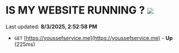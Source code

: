 # IS MY WEBSITE RUNNING ? [![](https://img.shields.io/static/v1?label=Sponsor&message=%E2%9D%A4&logo=GitHub&color=%23fe8e86)](https://github.com/sponsors/Youssef-Lehmam)

Last updated: **8/3/2025, 2:52:58 PM**

- `GET` [https://youssefservice.me](https://youssefservice.me) - **Up** (225ms)
